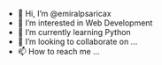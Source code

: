 - 👋 Hi, I’m @emiralpsaricax
- 👀 I’m interested in Web Development
- 🌱 I’m currently learning Python
- 💞️ I’m looking to collaborate on ...
- 📫 How to reach me ...

<!---
emiralpsaricax/emiralpsaricax is a ✨ special ✨ repository because its `README.md` (this file) appears on your GitHub profile.
You can click the Preview link to take a look at your changes.
--->
